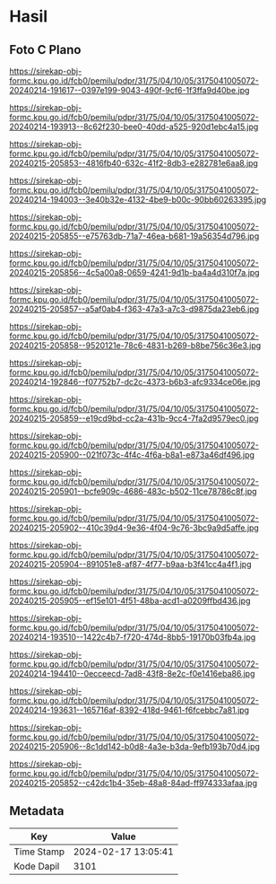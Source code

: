 # Hasil

## Foto C Plano

https://sirekap-obj-formc.kpu.go.id/fcb0/pemilu/pdpr/31/75/04/10/05/3175041005072-20240214-191617--0397e199-9043-490f-9cf6-1f3ffa9d40be.jpg

https://sirekap-obj-formc.kpu.go.id/fcb0/pemilu/pdpr/31/75/04/10/05/3175041005072-20240214-193913--8c62f230-bee0-40dd-a525-920d1ebc4a15.jpg

https://sirekap-obj-formc.kpu.go.id/fcb0/pemilu/pdpr/31/75/04/10/05/3175041005072-20240215-205853--4816fb40-632c-41f2-8db3-e282781e6aa8.jpg

https://sirekap-obj-formc.kpu.go.id/fcb0/pemilu/pdpr/31/75/04/10/05/3175041005072-20240214-194003--3e40b32e-4132-4be9-b00c-90bb60263395.jpg

https://sirekap-obj-formc.kpu.go.id/fcb0/pemilu/pdpr/31/75/04/10/05/3175041005072-20240215-205855--e75763db-71a7-46ea-b681-19a56354d796.jpg

https://sirekap-obj-formc.kpu.go.id/fcb0/pemilu/pdpr/31/75/04/10/05/3175041005072-20240215-205856--4c5a00a8-0659-4241-9d1b-ba4a4d310f7a.jpg

https://sirekap-obj-formc.kpu.go.id/fcb0/pemilu/pdpr/31/75/04/10/05/3175041005072-20240215-205857--a5af0ab4-f363-47a3-a7c3-d9875da23eb6.jpg

https://sirekap-obj-formc.kpu.go.id/fcb0/pemilu/pdpr/31/75/04/10/05/3175041005072-20240215-205858--9520121e-78c6-4831-b269-b8be756c36e3.jpg

https://sirekap-obj-formc.kpu.go.id/fcb0/pemilu/pdpr/31/75/04/10/05/3175041005072-20240214-192846--f07752b7-dc2c-4373-b6b3-afc9334ce06e.jpg

https://sirekap-obj-formc.kpu.go.id/fcb0/pemilu/pdpr/31/75/04/10/05/3175041005072-20240215-205859--e19cd9bd-cc2a-431b-9cc4-7fa2d9579ec0.jpg

https://sirekap-obj-formc.kpu.go.id/fcb0/pemilu/pdpr/31/75/04/10/05/3175041005072-20240215-205900--021f073c-4f4c-4f6a-b8a1-e873a46df496.jpg

https://sirekap-obj-formc.kpu.go.id/fcb0/pemilu/pdpr/31/75/04/10/05/3175041005072-20240215-205901--bcfe909c-4686-483c-b502-11ce78786c8f.jpg

https://sirekap-obj-formc.kpu.go.id/fcb0/pemilu/pdpr/31/75/04/10/05/3175041005072-20240215-205902--410c39d4-9e36-4f04-9c76-3bc9a9d5affe.jpg

https://sirekap-obj-formc.kpu.go.id/fcb0/pemilu/pdpr/31/75/04/10/05/3175041005072-20240215-205904--891051e8-af87-4f77-b9aa-b3f41cc4a4f1.jpg

https://sirekap-obj-formc.kpu.go.id/fcb0/pemilu/pdpr/31/75/04/10/05/3175041005072-20240215-205905--ef15e101-4f51-48ba-acd1-a0209ffbd436.jpg

https://sirekap-obj-formc.kpu.go.id/fcb0/pemilu/pdpr/31/75/04/10/05/3175041005072-20240214-193510--1422c4b7-f720-474d-8bb5-19170b03fb4a.jpg

https://sirekap-obj-formc.kpu.go.id/fcb0/pemilu/pdpr/31/75/04/10/05/3175041005072-20240214-194410--0ecceecd-7ad8-43f8-8e2c-f0e1416eba86.jpg

https://sirekap-obj-formc.kpu.go.id/fcb0/pemilu/pdpr/31/75/04/10/05/3175041005072-20240214-193631--165716af-8392-418d-9461-f6fcebbc7a81.jpg

https://sirekap-obj-formc.kpu.go.id/fcb0/pemilu/pdpr/31/75/04/10/05/3175041005072-20240215-205906--8c1dd142-b0d8-4a3e-b3da-9efb193b70d4.jpg

https://sirekap-obj-formc.kpu.go.id/fcb0/pemilu/pdpr/31/75/04/10/05/3175041005072-20240215-205852--c42dc1b4-35eb-48a8-84ad-ff974333afaa.jpg


## Metadata

| Key        | Value               |
| ---------- | ------------------- |
| Time Stamp | 2024-02-17 13:05:41 |
| Kode Dapil | 3101                |



